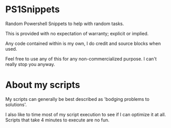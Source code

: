 # PS1Snippets
Random Powershell Snippets to help with random tasks.

This is provided with no expectation of warranty; explicit or implied.

Any code contained within is my own, I do credit and source blocks when used.

Feel free to use any of this for any non-commercialized purpose. I can't really stop you anyway.

# About my scripts
My scripts can generally be best described as 'bodging problems to solutions'.

I also like to time most of my script execution to see if I can optimize it at all. Scripts that take 4 minutes to execute are no fun.
